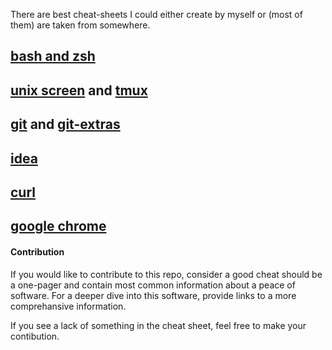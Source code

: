 There are best cheat-sheets I could either create by myself or (most of them) are taken from somewhere.

## [bash and zsh](bash-zsh.md)
## [unix screen](screen.md) and [tmux](tmux.md)
## [git](git.md) and [git-extras](git-extras.md)
## [idea](idea.md)
## [curl](curl.md)
## [google chrome](google-chrome.md)

#### Contribution

If you would like to contribute to this repo, consider a good cheat should be a one-pager and contain most common information about a peace of software.
For a deeper dive into this software, provide links to a more comprehansive information.

If you see a lack of something in the cheat sheet, feel free to make your contibution.
